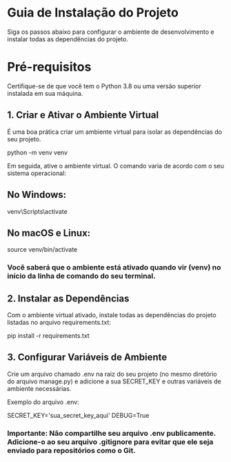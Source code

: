 # Guia de Instalação do Projeto
Siga os passos abaixo para configurar o ambiente de desenvolvimento e instalar todas as dependências do projeto.

# Pré-requisitos
Certifique-se de que você tem o Python 3.8 ou uma versão superior instalada em sua máquina.

## 1. Criar e Ativar o Ambiente Virtual
É uma boa prática criar um ambiente virtual para isolar as dependências do seu projeto.

python -m venv venv

Em seguida, ative o ambiente virtual. O comando varia de acordo com o seu sistema operacional:

## No Windows:

venv\Scripts\activate

## No macOS e Linux:

source venv/bin/activate

### Você saberá que o ambiente está ativado quando vir (venv) no início da linha de comando do seu terminal.

## 2. Instalar as Dependências
Com o ambiente virtual ativado, instale todas as dependências do projeto listadas no arquivo requirements.txt:

pip install -r requirements.txt

## 3. Configurar Variáveis de Ambiente
Crie um arquivo chamado .env na raiz do seu projeto (no mesmo diretório do arquivo manage.py) e adicione a sua SECRET_KEY e outras variáveis de ambiente necessárias.

Exemplo do arquivo .env:

SECRET_KEY='sua_secret_key_aqui'
DEBUG=True

### Importante: Não compartilhe seu arquivo .env publicamente. Adicione-o ao seu arquivo .gitignore para evitar que ele seja enviado para repositórios como o Git.
